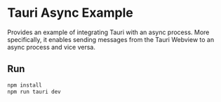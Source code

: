 # Tauri Async Example

Provides an example of integrating Tauri with an async process.
More specifically, it enables sending messages from the Tauri Webview to an async process and vice versa.

## Run

```sh
npm install
npm run tauri dev
```
